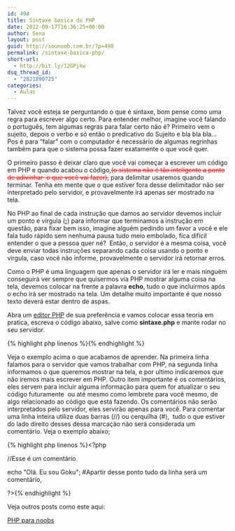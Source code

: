 ```yaml
---
id: 498
title: Sintaxe basica do PHP
date: 2012-09-17T16:36:25+00:00
author: Sena
layout: post
guid: http://sounoob.com.br/?p=498
permalink: /sintaxe-basica-php/
short-url:
  - http://bit.ly/12GPjkw
dsq_thread_id:
  - "2821890725"
categories:
  - Aulas
---
```

Talvez você esteja se perguntando o que é sintaxe, bom pense como uma regra para escrever algo certo. Para entender melhor, imagine você falando o português, tem algumas regras para falar certo não é? Primeiro vem o sujeito, depois o verbo e só então o predicativo do Sujeito e bla bla bla&#8230; Pos é para &#8220;falar&#8221; com o computador é necessário de algumas regrinhas também para que o sistema possa fazer exatamente o que você quer.<!--more-->

O primeiro passo é deixar claro que você vai começar a escrever um código em PHP e quando acabou o código,<span style="color: #ff0000;"><del>(o sistema não é tão inteligente a ponto de adivinhar  o que você vai fazer),</del></span> para delimitar usaremos **<?php** para iniciar e **?>** quando terminar. Tenha em mente que o que estiver fora desse delimitador não ser interpretado pelo servidor, e provavelmente irá apenas ser mostrado na tela.

No PHP ao final de cada instrução que damos ao servidor devemos incluir um ponto e virgula (**;**) para informar que terminamos a instrução em questão, para fixar bem isso, imagine alguém pedindo um favor a você e ele fala tudo rápido sem nenhuma pausa tudo meio embolado, fica difícil entender o que a pessoa quer né?  Então, o servidor é a mesma coisa, você deve enviar todas instruções separando cada coisa usando o ponto e virgula, caso você não informe, provavelmente o servidor irá retornar erros.

Como o PHP é uma linguagem que apenas o servidor irá ler e mais ninguém conseguirá ver sempre que quisermos via PHP mostrar alguma coisa na tela, devemos colocar na frente a palavra **echo**, tudo o que incluirmos após o echo irá ser mostrado na tela. Um detalhe muito importante é que nosso texto deverá estar dentro de aspas.

Abra um <a title="Escolhendo um editor PHP" href="./escolhendo-um-editor-php/" target="_blank">editor PHP</a> de sua preferência e vamos colocar essa teoria em pratica, escreva o código abaixo, salve como **sintaxe.php** e mante rodar no seu servidor.

{% highlight php linenos %}<?php echo "Olá. Eu sou Goku"; ?>{% endhighlight %} 

Veja o exemplo acima o que acabamos de aprender. Na primeira linha falamos para o servidor que vamos trabalhar com PHP, na segunda linha informamos o que queremos mostrar na tela, e por ultimo indicaremos que não iremos mais escrever em PHP. Outro item importante é os comentários, eles servem para incluir alguma informação para quem for atualizar o seu código futuramente  ou até mesmo como lembrete para você mesmo, de algo relacionado ao código que está fazendo. Os comentários não serão interpretados pelo servidor, eles servirão apenas para você. Para comentar uma linha inteira utilize duas barras (//) ou cerquilha (#),  tudo o que estiver do lado direito desses dessa marcação não será considerada um comentário. Veja o exemplo abaixo;

{% highlight php linenos %}<?php
  
//Esse é um comentário
  
echo "Olá. Eu sou Goku"; #Apartir desse ponto tudo da linha será um comentário,
  
?>{% endhighlight %} 

Veja outros posts como este aqui:
  
[PHP para noobs](./php-para-noobs/ "PHP para Noobs")